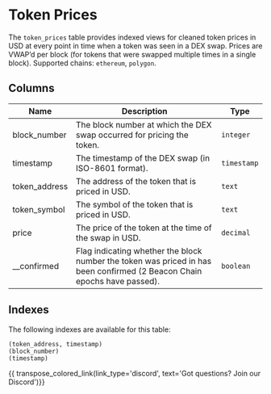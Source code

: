 # Token Prices

The `token_prices` table provides indexed views for cleaned token prices in USD at every point in time when a token was seen in a DEX swap. Prices are VWAP’d per block (for tokens that were swapped multiple times in a single block). Supported chains: `ethereum`, `polygon`.

## Columns
| Name                | Description                                                                 | Type        |
| --------- | --------- | --------------------------------------------------------------------------- |
| block_number | The block number at which the DEX swap occurred for pricing the token. | `integer` |
| timestamp | The timestamp of the DEX swap (in ISO-8601 format). | `timestamp` |
| token_address | The address of the token that is priced in USD. | `text` |
| token_symbol | The symbol of the token that is priced in USD. | `text` |
| price | The price of the token at the time of the swap in USD. | `decimal` |
| __confirmed | Flag indicating whether the block number the token was priced in has been confirmed (2 Beacon Chain epochs have passed). | `boolean` |

## Indexes
The following indexes are available for this table:

```
(token_address, timestamp)
(block_number)
(timestamp)
```

{{ transpose_colored_link(link_type='discord', text='Got questions?  Join our Discord')}}